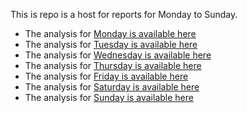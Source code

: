 This is repo is a host for reports for Monday to Sunday.  

+ The analysis for [Monday is available here](weekday_is_monday.md)  
+ The analysis for [Tuesday is available here](weekday_is_tuesday.md)  
+ The analysis for [Wednesday is available here](weekday_is_wednesday.md)  
+ The analysis for [Thursday is available here](weekday_is_thursday.md)  
+ The analysis for [Friday is available here](weekday_is_friday.md)  
+ The analysis for [Saturday is available here](weekday_is_saturday.md)  
+ The analysis for [Sunday is available here](weekday_is_sunday.md)  
